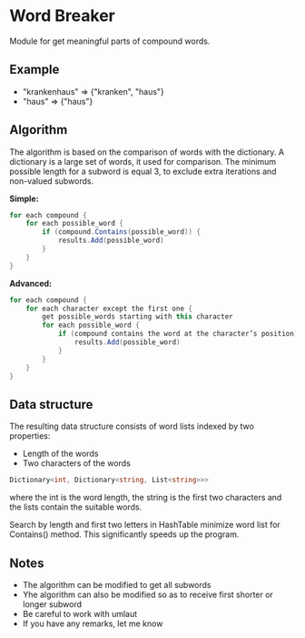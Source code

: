 # Word Breaker

Module for get meaningful parts of compound words.

## Example

* "krankenhaus" => {"kranken", "haus"}
* "haus" => {"haus"}

## Algorithm

The algorithm is based on the comparison of words with the dictionary. A dictionary is a large set of words, it used for comparison. The minimum possible length for a subword is equal 3, to exclude extra iterations and non-valued subwords.

**Simple:**

```csharp
for each compound {
    for each possible_word {
        if (compound.Contains(possible_word)) {
            results.Add(possible_word)
        }
    }
}
```

**Advanced:**

```csharp
for each compound {
    for each character except the first one {
        get possible_words starting with this character
        for each possible_word {
            if (compound contains the word at the character’s position) {
                results.Add(possible_word)
            }
        }
    }
}
```

## Data structure

The resulting data structure consists of word lists indexed by two properties:

* Length of the words
* Two characters of the words

```csharp
Dictionary<int, Dictionary<string, List<string>>>
```

where the int is the word length, the string is the first two characters and the lists contain the suitable words.

Search by length and first two letters in HashTable minimize word list for Contains() method. This significantly speeds up the program.

## Notes

* The algorithm can be modified to get all subwords
* Yhe algorithm can also be modified so as to receive first shorter or longer subword
* Be careful to work with umlaut
* If you have any remarks, let me know
